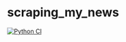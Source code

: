 # scraping_my_news

[![Python CI](https://github.com/kazukios/scraping_my_news/actions/workflows/main.yml/badge.svg)](https://github.com/kazukios/scraping_my_news/actions/workflows/main.yml)

